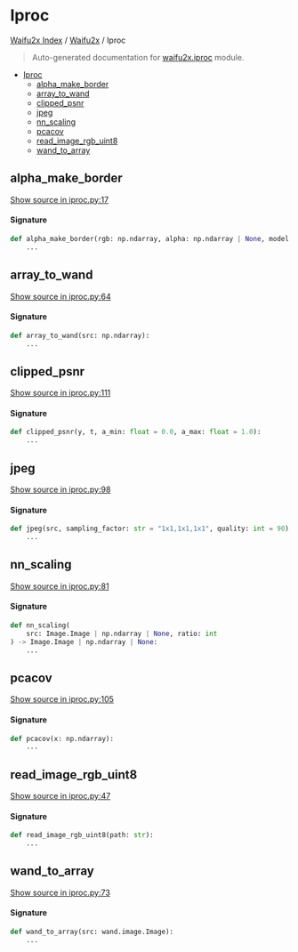 # Iproc

[Waifu2x Index](../README.md#waifu2x-index) /
[Waifu2x](./index.md#waifu2x) /
Iproc

> Auto-generated documentation for [waifu2x.iproc](../../../waifu2x/iproc.py) module.

- [Iproc](#iproc)
  - [alpha_make_border](#alpha_make_border)
  - [array_to_wand](#array_to_wand)
  - [clipped_psnr](#clipped_psnr)
  - [jpeg](#jpeg)
  - [nn_scaling](#nn_scaling)
  - [pcacov](#pcacov)
  - [read_image_rgb_uint8](#read_image_rgb_uint8)
  - [wand_to_array](#wand_to_array)

## alpha_make_border

[Show source in iproc.py:17](../../../waifu2x/iproc.py#L17)

#### Signature

```python
def alpha_make_border(rgb: np.ndarray, alpha: np.ndarray | None, model: chainer.Chain):
    ...
```



## array_to_wand

[Show source in iproc.py:64](../../../waifu2x/iproc.py#L64)

#### Signature

```python
def array_to_wand(src: np.ndarray):
    ...
```



## clipped_psnr

[Show source in iproc.py:111](../../../waifu2x/iproc.py#L111)

#### Signature

```python
def clipped_psnr(y, t, a_min: float = 0.0, a_max: float = 1.0):
    ...
```



## jpeg

[Show source in iproc.py:98](../../../waifu2x/iproc.py#L98)

#### Signature

```python
def jpeg(src, sampling_factor: str = "1x1,1x1,1x1", quality: int = 90):
    ...
```



## nn_scaling

[Show source in iproc.py:81](../../../waifu2x/iproc.py#L81)

#### Signature

```python
def nn_scaling(
    src: Image.Image | np.ndarray | None, ratio: int
) -> Image.Image | np.ndarray | None:
    ...
```



## pcacov

[Show source in iproc.py:105](../../../waifu2x/iproc.py#L105)

#### Signature

```python
def pcacov(x: np.ndarray):
    ...
```



## read_image_rgb_uint8

[Show source in iproc.py:47](../../../waifu2x/iproc.py#L47)

#### Signature

```python
def read_image_rgb_uint8(path: str):
    ...
```



## wand_to_array

[Show source in iproc.py:73](../../../waifu2x/iproc.py#L73)

#### Signature

```python
def wand_to_array(src: wand.image.Image):
    ...
```


